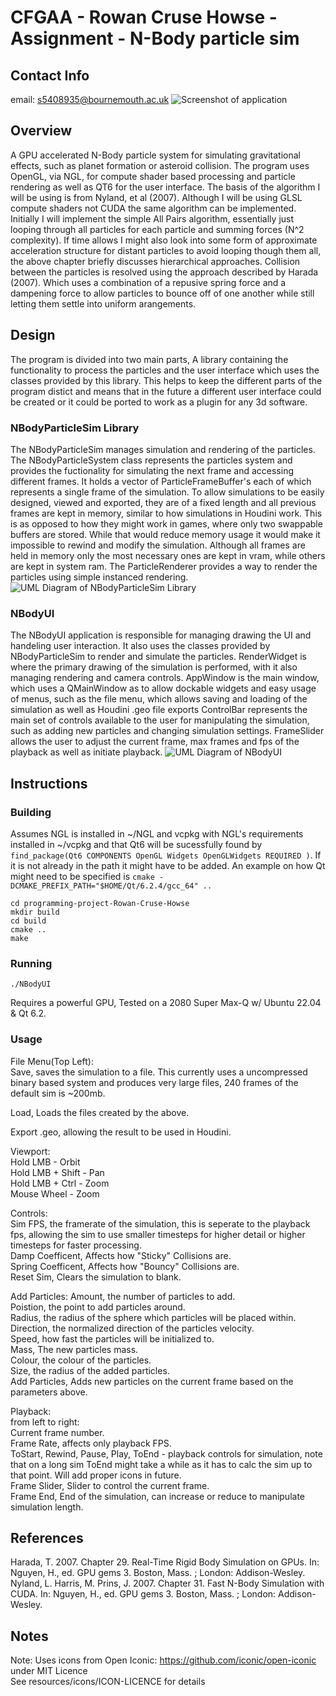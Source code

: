 # CFGAA - Rowan Cruse Howse - Assignment - N-Body particle sim
## Contact Info
email: s5408935@bournemouth.ac.uk
![Screenshot of application](/docs/images/Screenshot%20from%202023-04-29%2009-07-51.png "Screenshot")


## Overview
A GPU accelerated N-Body particle system for simulating gravitational effects, such as planet formation or asteroid collision. 
The program uses OpenGL, via NGL, for compute shader based processing and particle rendering as well as QT6 for the user interface.
The basis of the algorithm I will be using is from Nyland, et al (2007).
Although I will be using GLSL compute shaders not CUDA the same algorithm can be implemented.
Initially I will implement the simple All Pairs algorithm, essentially just looping through all particles for each particle and summing forces (N^2 complexity). If time allows I might also look into some form of approximate acceleration structure for distant particles to avoid looping though them all, the above chapter briefly discusses hierarchical approaches.
Collision between the particles is resolved using the approach described by Harada (2007). Which uses a combination of a repusive spring force and a dampening force to allow particles to bounce off of one another while still letting them settle into uniform arangements. 

## Design
The program is divided into two main parts, A library containing the functionality to process the particles and the user interface which uses the classes provided by this library.
This helps to keep the different parts of the program distict and means that in the future a different user interface could be created or it could be ported to work as a plugin for any 3d software.

### NBodyParticleSim Library
The NBodyParticleSim manages simulation and rendering of the particles. 
The NBodyParticleSystem class represents the particles system and provides the fuctionality for simulating the next frame and accessing different frames.
It holds a vector of ParticleFrameBuffer's each of which represents a single frame of the simulation.
To allow simulations to be easily designed, viewed and exported, they are of a fixed length and all previous frames are kept in memory, similar to how simulations in Houdini work. This is as opposed to how they might work in games, where only two swappable buffers are stored. While that would reduce memory usage it would make it impossible to rewind and modify the simulation. Although all frames are held in memory only the most necessary ones are kept in vram, while others are kept in system ram.
The ParticleRenderer provides a way to render the particles using simple instanced rendering.
![UML Diagram of NBodyParticleSim Library](/docs/images/NBodyParticleSim.drawio.png "Diagram")


### NBodyUI
The NBodyUI application is responsible for managing drawing the UI and handeling user interaction. It also uses the classes provided by NBodyParticleSim to render and simulate the particles.
RenderWidget is where the primary drawing of the simulation is performed, with it also managing rendering and camera controls.
AppWindow is the main window, which uses a QMainWindow as to allow dockable widgets and easy usage of menus, such as the file menu, which allows saving and loading of the simulation as well as Houdini .geo file exports
ControlBar represents the main set of controls available to the user for manipulating the simulation, such as adding new particles and changing simulation settings.
FrameSlider allows the user to adjust the current frame, max frames and fps of the playback as well as initiate playback.
![UML Diagram of NBodyUI](/docs/images/NBodyUI.drawio.png "Diagram")

## Instructions
### Building
Assumes NGL is installed in ~/NGL and vcpkg with NGL's requirements installed in ~/vcpkg and that Qt6 will be sucessfully found by ```find_package(Qt6 COMPONENTS OpenGL Widgets OpenGLWidgets REQUIRED )```. If it is not already in the path it might have to be added.
An example on how Qt might need to be specified is ``` cmake -DCMAKE_PREFIX_PATH="$HOME/Qt/6.2.4/gcc_64" .. ```
```
cd programming-project-Rowan-Cruse-Howse  
mkdir build  
cd build  
cmake ..  
make  
```
### Running
```
./NBodyUI  
```
Requires a powerful GPU, Tested on a 2080 Super Max-Q w/ Ubuntu 22.04 & Qt 6.2.

### Usage 
File Menu(Top Left):  
Save, saves the simulation to a file. This currently uses a uncompressed binary based system and produces very large files, 240 frames of the default sim is ~200mb.

Load, Loads the files created by the above.  

Export .geo, allowing the result to be used in Houdini.

Viewport:  
Hold LMB - Orbit  
Hold LMB + Shift - Pan  
Hold LMB + Ctrl - Zoom  
Mouse Wheel - Zoom  

Controls:  
Sim FPS, the framerate of the simulation, this is seperate to the playback fps, allowing the sim to use smaller timesteps for higher detail or higher timesteps for faster processing.  
Damp Coefficent, Affects how "Sticky" Collisions are.  
Spring Coefficent, Affects how "Bouncy" Collisions are.  
Reset Sim, Clears the simulation to blank.  

Add Particles:
Amount, the number of particles to add.  
Poistion, the point to add particles around.  
Radius, the radius of the sphere which particles will be placed within.  
Direction, the normalized direction of the particles velocity.  
Speed, how fast the particles will be initialized to.  
Mass, The new particles mass.  
Colour, the colour of the particles.  
Size, the radius of the added particles.  
Add Particles, Adds new particles on the current frame based on the parameters above.  

Playback:  
from left to right:  
Current frame number.  
Frame Rate, affects only playback FPS.  
ToStart, Rewind, Pause, Play, ToEnd - playback controls for simulation, note that on a long sim ToEnd might take a while as it has to calc the sim up to that point. Will add proper icons in future.  
Frame Slider, Slider to control the current frame.  
Frame End, End of the simulation, can increase or reduce to manipulate simulation length.  

## References
Harada, T. 2007. Chapter 29. Real-Time Rigid Body Simulation on GPUs. In: Nguyen, H., ed. GPU gems 3. Boston, Mass. ; London: Addison-Wesley.  
Nyland, L. Harris, M. Prins, J. 2007. Chapter 31. Fast N-Body Simulation with CUDA. In: Nguyen, H., ed. GPU gems 3. Boston, Mass. ; London: Addison-Wesley.
## Notes
Note: Uses icons from Open Iconic: https://github.com/iconic/open-iconic under MIT Licence  
See resources/icons/ICON-LICENCE for details
